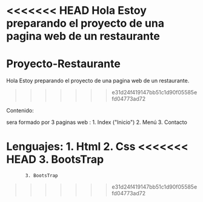 <<<<<<< HEAD
Hola
Estoy preparando el proyecto de una pagina web de un restaurante
=======
# Proyecto-Restaurante
Hola
Estoy preparando el proyecto de una pagina web de un restaurante.
>>>>>>> e31d24f419147bb51c1d90f05585efd04773ad72

Contenido:

sera formado por 3 paginas web : 1. Index ("Inicio")
                                 2. Menú
                                 3. Contacto

Lenguajes: 1. Html
           2. Css
<<<<<<< HEAD
           3. BootsTrap                                
=======
           3. BootsTrap                                
>>>>>>> e31d24f419147bb51c1d90f05585efd04773ad72
